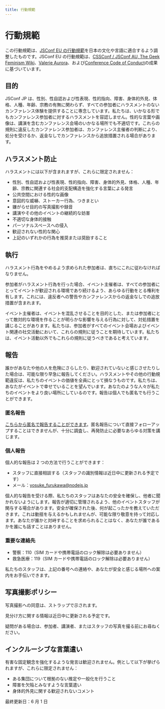 ```yaml
---
title: 行動規範
---
```


# 行動規範

この行動規範は、[JSConf EU の行動規範](https://2019.jsconf.eu/code-of-conduct/)を日本の文化や言語に適合するよう調整したものです。JSConf EU の行動規範は、[CSSConf / JSConf AU, The Geek Feminism Wiki](http://jsconfau.com/)、[Valerie Aurora](https://frameshiftconsulting.com/code-of-conduct-training/)、および[Conference Code of Conduct](https://confcodeofconduct.com)の成果に基づいています。

## 目的

JSConf JP は、性別、性自認および性表現、性的指向、障害、身体的外見、体格、人種、年齢、宗教の有無に関わらず、すべての参加者にハラスメントのないカンファレンス体験を提供することに専念しています。私たちは、いかなる形でもカンファレンス参加者に対するハラスメントを容認しません。性的な言葉や画像は、講演を含むカンファレンス会場のいかなる場所でも不適切です。これらの規則に違反したカンファレンス参加者は、カンファレンス主催者の判断により、処分を受けるか、返金なしでカンファレンスから追放措置される場合があります。

## ハラスメント防止

ハラスメントには以下が含まれますが、これらに限定されません：

- 性別、性自認および性表現、性的指向、障害、身体的外見、体格、人種、年齢、宗教に関連する社会的支配構造を強化する言葉による発言
- 公共空間における性的な画像
- 意図的な威嚇、ストーカー行為、つきまとい
- 嫌がらせ目的の写真撮影や録音
- 講演やその他のイベントの継続的な妨害
- 不適切な身体的接触
- パーソナルスペースへの侵入
- 歓迎されない性的な関心
- 上記のいずれかの行為を推奨または奨励すること

## 執行

ハラスメント行為をやめるよう求められた参加者は、直ちにこれに従わなければなりません。

参加者がハラスメント行為を行った場合、イベント主催者は、すべての参加者にとってイベントが歓迎される環境であり続けるよう、あらゆる行動をとる権利を有します。これには、違反者への警告やカンファレンスからの返金なしでの追放措置が含まれます。

イベント主催者は、イベントを混乱させることを目的とした、または参加者にとって敵対的な環境を作ることが明らかな影響を与える行為に対して、対処措置を講じることがあります。私たちは、参加者がすべてのイベント会場およびイベント関連の社交活動において、これらの規則に従うことを期待しています。私たちは、イベント活動以外でもこれらの規則に従うべきであると考えています。

## 報告

誰かがあなたや他の人を危険にさらしたり、歓迎されていないと感じさせたりした場合は、可能な限り早急に報告してください。ハラスメントやその他の行動規範違反は、私たちのイベントの価値を全員にとって損なうものです。私たちは、あなたがイベントで幸せでいることを望んでいます。あなたのような人々が私たちのイベントをより良い場所にしているのです。報告は個人でも匿名でも行うことができます。

### 匿名報告

[こちらから匿名で報告することができます](https://docs.google.com/forms/d/e/1FAIpQLScVFhe-TDgsEowLTZgRlKBfSpWJ0FH8d2XxKfwVBe2uuFMdFQ/viewform)。匿名報告について直接フォローアップすることはできませんが、十分に調査し、再発防止に必要なあらゆる対策を講じます。

### 個人報告

個人的な報告は 2 つの方法で行うことができます：

- スタッフに直接相談する（スタッフの識別情報は近日中に更新される予定です）
- メール：yosuke_furukawa@nodejs.jp

個人的な報告を受ける際、私たちのスタッフはあなたの安全を確保し、他者に聞かれないようにします。報告が適切に管理されるよう、他のイベントスタッフが関与する場合があります。安全が確保された後、何が起こったかを教えていただきます。これは動揺を与えるかもしれませんが、可能な限り敬意を持って対応します。あなたが誰かと対峙することを求められることはなく、あなたが誰であるかを誰にも話すことはありません。

### 重要な連絡先

- 警察：110（SIM カードや携帯電話のロック解除は必要ありません）
- 救急医療：119（SIM カードや携帯電話のロック解除は必要ありません）

私たちのスタッフは、上記の番号への連絡や、あなたが安全と感じる場所への案内をお手伝いできます。

## 写真撮影ポリシー

写真撮影への同意は、ストラップで示されます。

見分け方に関する情報は近日中に更新される予定です。

疑問がある場合は、参加者、講演者、またはスタッフの写真を撮る前にお尋ねください。

## インクルーシブな言葉遣い

有害な固定観念を強化するような発言は歓迎されません。例として以下が挙げられますが、これらに限定されません：

- ある集団について根拠のない推定や一般化を行うこと
- 障害を欠陥とみなすような言葉遣い
- 身体的外見に関する歓迎されないコメント

最終更新日：6 月 1 日
